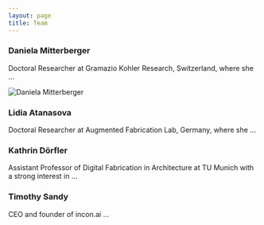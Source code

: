 ```yaml
---
layout: page
title: Team
---
```


### Daniela Mitterberger
Doctoral Researcher at Gramazio Kohler Research, Switzerland, where she ...

<img src="{{site.baseurl}}images/team-dm.png" alt="Daniela Mitterberger" class="rounded-corners">


### Lidia Atanasova
Doctoral Researcher at Augmented Fabrication Lab, Germany, where she ...


### Kathrin Dörfler
Assistant Professor of Digital Fabrication in Architecture at TU Munich with a strong interest in ...

### Timothy Sandy
CEO and founder of incon.ai ...